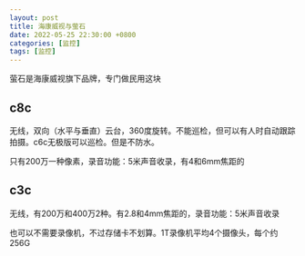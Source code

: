 ```yaml
---
layout: post
title: 海康威视与萤石
date: 2022-05-25 22:30:00 +0800
categories: [监控]
tags: [监控]
---
```

萤石是海康威视旗下品牌，专门做民用这块

## c8c
无线，双向（水平与垂直）云台，360度旋转。不能巡检，但可以有人时自动跟踪拍摄。c6c无极版可以巡检。但是不防水。

只有200万一种像素，录音功能：5米声音收录，有4和6mm焦距的

## c3c
无线，有200万和400万2种。有2.8和4mm焦距的，录音功能：5米声音收录

也可以不需要录像机，不过存储卡不划算。1T录像机平均4个摄像头，每个约256G